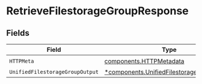 # RetrieveFilestorageGroupResponse


## Fields

| Field                                                                                                 | Type                                                                                                  | Required                                                                                              | Description                                                                                           |
| ----------------------------------------------------------------------------------------------------- | ----------------------------------------------------------------------------------------------------- | ----------------------------------------------------------------------------------------------------- | ----------------------------------------------------------------------------------------------------- |
| `HTTPMeta`                                                                                            | [components.HTTPMetadata](../../models/components/httpmetadata.md)                                    | :heavy_check_mark:                                                                                    | N/A                                                                                                   |
| `UnifiedFilestorageGroupOutput`                                                                       | [*components.UnifiedFilestorageGroupOutput](../../models/components/unifiedfilestoragegroupoutput.md) | :heavy_minus_sign:                                                                                    | N/A                                                                                                   |